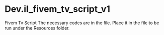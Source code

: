 # Dev.il_fivem_tv_script_v1
Fivem Tv Script The necessary codes are in the file. Place it in the file to be run under the Resources folder.

